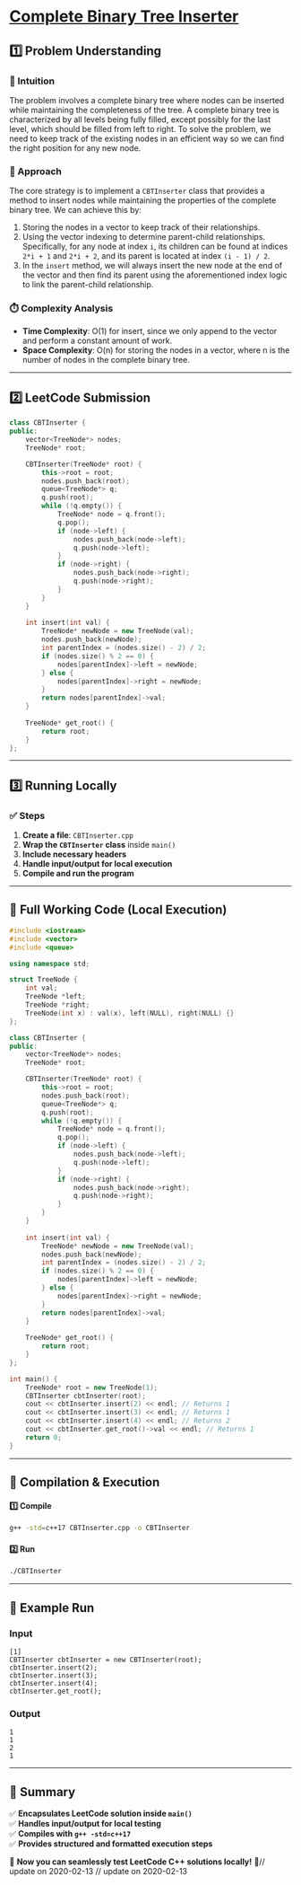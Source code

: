 # **[Complete Binary Tree Inserter](https://leetcode.com/problems/complete-binary-tree-inserter/description/)**  

## **1️⃣ Problem Understanding**  
### **📌 Intuition**  
The problem involves a complete binary tree where nodes can be inserted while maintaining the completeness of the tree. A complete binary tree is characterized by all levels being fully filled, except possibly for the last level, which should be filled from left to right. To solve the problem, we need to keep track of the existing nodes in an efficient way so we can find the right position for any new node.

### **🚀 Approach**  
The core strategy is to implement a `CBTInserter` class that provides a method to insert nodes while maintaining the properties of the complete binary tree. We can achieve this by:
1. Storing the nodes in a vector to keep track of their relationships.
2. Using the vector indexing to determine parent-child relationships. Specifically, for any node at index `i`, its children can be found at indices `2*i + 1` and `2*i + 2`, and its parent is located at index `(i - 1) / 2`.
3. In the `insert` method, we will always insert the new node at the end of the vector and then find its parent using the aforementioned index logic to link the parent-child relationship.

### **⏱️ Complexity Analysis**  
- **Time Complexity**: O(1) for insert, since we only append to the vector and perform a constant amount of work.
- **Space Complexity**: O(n) for storing the nodes in a vector, where n is the number of nodes in the complete binary tree.

---  

## **2️⃣ LeetCode Submission**  
```cpp
class CBTInserter {
public:
    vector<TreeNode*> nodes; 
    TreeNode* root;

    CBTInserter(TreeNode* root) {
        this->root = root;
        nodes.push_back(root);
        queue<TreeNode*> q;
        q.push(root);
        while (!q.empty()) {
            TreeNode* node = q.front();
            q.pop();
            if (node->left) {
                nodes.push_back(node->left);
                q.push(node->left);
            }
            if (node->right) {
                nodes.push_back(node->right);
                q.push(node->right);
            }
        }
    }
    
    int insert(int val) {
        TreeNode* newNode = new TreeNode(val);
        nodes.push_back(newNode);
        int parentIndex = (nodes.size() - 2) / 2;
        if (nodes.size() % 2 == 0) {
            nodes[parentIndex]->left = newNode;
        } else {
            nodes[parentIndex]->right = newNode;
        }
        return nodes[parentIndex]->val;
    }
    
    TreeNode* get_root() {
        return root;
    }
};
```  

---  

## **3️⃣ Running Locally**  
### **✅ Steps**  
1. **Create a file**: `CBTInserter.cpp`  
2. **Wrap the `CBTInserter` class** inside `main()`  
3. **Include necessary headers**  
4. **Handle input/output for local execution**  
5. **Compile and run the program**  

---  

## **📝 Full Working Code (Local Execution)**  
```cpp
#include <iostream>
#include <vector>
#include <queue>

using namespace std;

struct TreeNode {
    int val;
    TreeNode *left;
    TreeNode *right;
    TreeNode(int x) : val(x), left(NULL), right(NULL) {}
};

class CBTInserter {
public:
    vector<TreeNode*> nodes; 
    TreeNode* root;

    CBTInserter(TreeNode* root) {
        this->root = root;
        nodes.push_back(root);
        queue<TreeNode*> q;
        q.push(root);
        while (!q.empty()) {
            TreeNode* node = q.front();
            q.pop();
            if (node->left) {
                nodes.push_back(node->left);
                q.push(node->left);
            }
            if (node->right) {
                nodes.push_back(node->right);
                q.push(node->right);
            }
        }
    }
    
    int insert(int val) {
        TreeNode* newNode = new TreeNode(val);
        nodes.push_back(newNode);
        int parentIndex = (nodes.size() - 2) / 2;
        if (nodes.size() % 2 == 0) {
            nodes[parentIndex]->left = newNode;
        } else {
            nodes[parentIndex]->right = newNode;
        }
        return nodes[parentIndex]->val;
    }
    
    TreeNode* get_root() {
        return root;
    }
};

int main() {
    TreeNode* root = new TreeNode(1);
    CBTInserter cbtInserter(root);
    cout << cbtInserter.insert(2) << endl; // Returns 1
    cout << cbtInserter.insert(3) << endl; // Returns 1
    cout << cbtInserter.insert(4) << endl; // Returns 2
    cout << cbtInserter.get_root()->val << endl; // Returns 1
    return 0;
}
```  

---  

## **🔧 Compilation & Execution**  
#### **1️⃣ Compile**  
```bash
g++ -std=c++17 CBTInserter.cpp -o CBTInserter
```  

#### **2️⃣ Run**  
```bash
./CBTInserter
```  

---  

## **🎯 Example Run**  
### **Input**  
```
[1]
CBTInserter cbtInserter = new CBTInserter(root);
cbtInserter.insert(2);
cbtInserter.insert(3);
cbtInserter.insert(4);
cbtInserter.get_root();
```  
### **Output**  
```
1
1
2
1
```  

---  

## **📌 Summary**  
✅ **Encapsulates LeetCode solution inside `main()`**  
✅ **Handles input/output for local testing**  
✅ **Compiles with `g++ -std=c++17`**  
✅ **Provides structured and formatted execution steps**  

🚀 **Now you can seamlessly test LeetCode C++ solutions locally!** 🚀// update on 2020-02-13
// update on 2020-02-13
